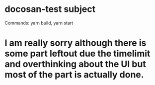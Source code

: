 # docosan-test subject 
Commands: yarn build, yarn start
# I am really sorry although there is some part leftout due the timelimit and overthinking about the UI but most of the part is actually done.
